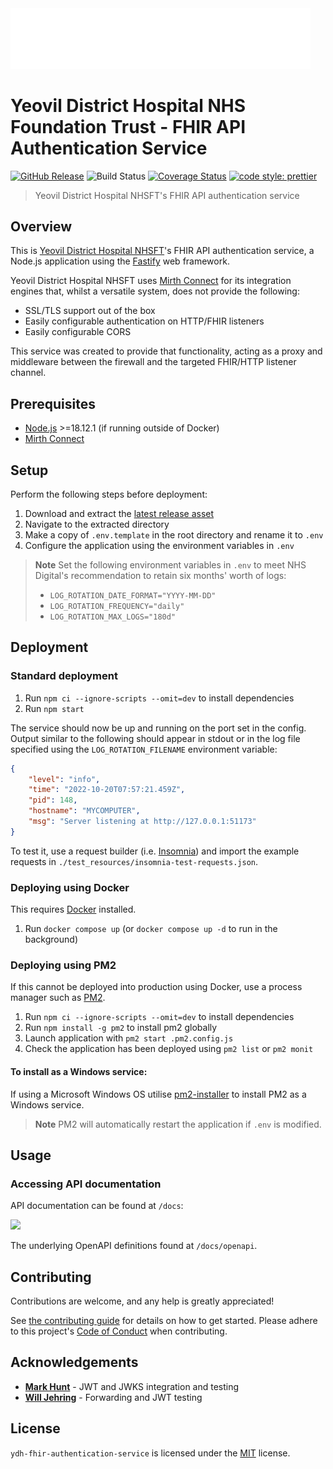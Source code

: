 <a href="https://yeovilhospital.co.uk/">
	<img alttext="Yeovil District Hospital logo" src="https://github.com/Fdawgs/ydh-logos/raw/HEAD/images/ydh-full-logo-transparent-background.svg" width="480" />
</a>

# Yeovil District Hospital NHS Foundation Trust - FHIR API Authentication Service

[![GitHub Release](https://img.shields.io/github/release/Fdawgs/ydh-fhir-authentication-service.svg)](https://github.com/Fdawgs/ydh-fhir-authentication-service/releases/latest/)
![Build Status](https://github.com/Fdawgs/ydh-fhir-authentication-service/workflows/CI/badge.svg?branch=main)
[![Coverage Status](https://coveralls.io/repos/github/Fdawgs/ydh-fhir-authentication-service/badge.svg?branch=main)](https://coveralls.io/github/Fdawgs/ydh-fhir-authentication-service?branch=main)
[![code style: prettier](https://img.shields.io/badge/code_style-prettier-ff69b4.svg?style=flat)](https://github.com/prettier/prettier)

> Yeovil District Hospital NHSFT's FHIR API authentication service

## Overview

This is [Yeovil District Hospital NHSFT](https://yeovilhospital.co.uk/)'s FHIR API authentication service, a Node.js application using the [Fastify](https://fastify.io/) web framework.

Yeovil District Hospital NHSFT uses [Mirth Connect](https://github.com/nextgenhealthcare/connect) for its integration engines that, whilst a versatile system, does not provide the following:

-   SSL/TLS support out of the box
-   Easily configurable authentication on HTTP/FHIR listeners
-   Easily configurable CORS

This service was created to provide that functionality, acting as a proxy and middleware between the firewall and the targeted FHIR/HTTP listener channel.

## Prerequisites

-   [Node.js](https://nodejs.org/en/) >=18.12.1 (if running outside of Docker)
-   [Mirth Connect](https://github.com/nextgenhealthcare/connect)

## Setup

Perform the following steps before deployment:

1. Download and extract the [latest release asset](https://github.com/Fdawgs/ydh-fhir-authentication-service/releases/latest)
2. Navigate to the extracted directory
3. Make a copy of `.env.template` in the root directory and rename it to `.env`
4. Configure the application using the environment variables in `.env`

> **Note**
> Set the following environment variables in `.env` to meet NHS Digital's recommendation to retain six months' worth of logs:
>
> -   `LOG_ROTATION_DATE_FORMAT="YYYY-MM-DD"`
> -   `LOG_ROTATION_FREQUENCY="daily"`
> -   `LOG_ROTATION_MAX_LOGS="180d"`

## Deployment

### Standard deployment

1. Run `npm ci --ignore-scripts --omit=dev` to install dependencies
2. Run `npm start`

The service should now be up and running on the port set in the config. Output similar to the following should appear in stdout or in the log file specified using the `LOG_ROTATION_FILENAME` environment variable:

```json
{
	"level": "info",
	"time": "2022-10-20T07:57:21.459Z",
	"pid": 148,
	"hostname": "MYCOMPUTER",
	"msg": "Server listening at http://127.0.0.1:51173"
}
```

To test it, use a request builder (i.e. [Insomnia](https://insomnia.rest/)) and import the example requests in `./test_resources/insomnia-test-requests.json`.

### Deploying using Docker

This requires [Docker](https://docker.com) installed.

1. Run `docker compose up` (or `docker compose up -d` to run in the background)

### Deploying using PM2

If this cannot be deployed into production using Docker, use a process manager such as [PM2](https://pm2.keymetrics.io/).

1. Run `npm ci --ignore-scripts --omit=dev` to install dependencies
2. Run `npm install -g pm2` to install pm2 globally
3. Launch application with `pm2 start .pm2.config.js`
4. Check the application has been deployed using `pm2 list` or `pm2 monit`

#### To install as a Windows service:

If using a Microsoft Windows OS utilise [pm2-installer](https://github.com/jessety/pm2-installer) to install PM2 as a Windows service.

> **Note**
> PM2 will automatically restart the application if `.env` is modified.

## Usage

### Accessing API documentation

API documentation can be found at `/docs`:

<img alttext="Screenshot of FHIR API Authentication Service documentation page" src="https://raw.githubusercontent.com/Fdawgs/ydh-fhir-authentication-service/main/docs/images/api_documentation_screenshot.png" width="720">

The underlying OpenAPI definitions found at `/docs/openapi`.

## Contributing

Contributions are welcome, and any help is greatly appreciated!

See [the contributing guide](./CONTRIBUTING.md) for details on how to get started.
Please adhere to this project's [Code of Conduct](./CODE_OF_CONDUCT.md) when contributing.

## Acknowledgements

-   [**Mark Hunt**](https://github.com/nhsbandit) - JWT and JWKS integration and testing
-   [**Will Jehring**](https://github.com/wjehring) - Forwarding and JWT testing

## License

`ydh-fhir-authentication-service` is licensed under the [MIT](./LICENSE) license.
